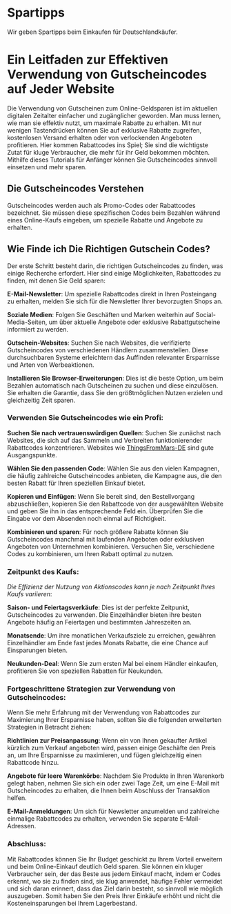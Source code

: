 # Spartipps
Wir geben Spartipps beim Einkaufen für Deutschlandkäufer.

<h1>Ein Leitfaden zur Effektiven Verwendung von Gutscheincodes auf Jeder Website</h1>
Die Verwendung von Gutscheinen zum Online-Geldsparen ist im aktuellen digitalen Zeitalter einfacher und zugänglicher geworden. Man muss lernen, wie man sie effektiv nutzt, um maximale Rabatte zu erhalten. Mit nur wenigen Tastendrücken können Sie auf exklusive Rabatte zugreifen, kostenlosen Versand erhalten oder von verlockenden Angeboten profitieren. Hier kommen Rabattcodes ins Spiel; Sie sind die wichtigste Zutat für kluge Verbraucher, die mehr für ihr Geld bekommen möchten. Mithilfe dieses Tutorials für Anfänger können Sie Gutscheincodes sinnvoll einsetzen und mehr sparen.

<h2>Die Gutscheincodes Verstehen</h2>
Gutscheincodes werden auch als Promo-Codes oder Rabattcodes bezeichnet. Sie müssen diese spezifischen Codes beim Bezahlen während eines Online-Kaufs eingeben, um spezielle Rabatte und Angebote zu erhalten.

<h2>Wie Finde ich Die Richtigen Gutschein Codes?</h2>

Der erste Schritt besteht darin, die richtigen Gutscheincodes zu finden, was einige Recherche erfordert. Hier sind einige Möglichkeiten, Rabattcodes zu finden, mit denen Sie Geld sparen:

**E-Mail-Newsletter**: Um spezielle Rabattcodes direkt in Ihren Posteingang zu erhalten, melden Sie sich für die Newsletter Ihrer bevorzugten Shops an.

**Soziale Medien**: Folgen Sie Geschäften und Marken weiterhin auf Social-Media-Seiten, um über aktuelle Angebote oder exklusive Rabattgutscheine informiert zu werden.

**Gutschein-Websites**: Suchen Sie nach Websites, die verifizierte Gutscheincodes von verschiedenen Händlern zusammenstellen. Diese durchsuchbaren Systeme erleichtern das Auffinden relevanter Ersparnisse und Arten von Werbeaktionen.

**Installieren Sie Browser-Erweiterungen**: Dies ist die beste Option, um beim Bezahlen automatisch nach Gutscheinen zu suchen und diese einzulösen. Sie erhalten die Garantie, dass Sie den größtmöglichen Nutzen erzielen und gleichzeitig Zeit sparen.

<h3>Verwenden Sie Gutscheincodes wie ein Profi:</h3>

**Suchen Sie nach vertrauenswürdigen Quellen**: Suchen Sie zunächst nach Websites, die sich auf das Sammeln und Verbreiten funktionierender Rabattcodes konzentrieren. Websites wie <a href="https://thingsfrommars.de/">ThingsFromMars-DE</a> sind gute Ausgangspunkte.

**Wählen Sie den passenden Code**: Wählen Sie aus den vielen Kampagnen, die häufig zahlreiche Gutscheincodes anbieten, die Kampagne aus, die den besten Rabatt für Ihren speziellen Einkauf bietet.

**Kopieren und Einfügen**: Wenn Sie bereit sind, den Bestellvorgang abzuschließen, kopieren Sie den Rabattcode von der ausgewählten Website und geben Sie ihn in das entsprechende Feld ein. Überprüfen Sie die Eingabe vor dem Absenden noch einmal auf Richtigkeit.

**Kombinieren und sparen**: Für noch größere Rabatte können Sie Gutscheincodes manchmal mit laufenden Angeboten oder exklusiven Angeboten von Unternehmen kombinieren. Versuchen Sie, verschiedene Codes zu kombinieren, um Ihren Rabatt optimal zu nutzen.

<h3>Zeitpunkt des Kaufs:</h3>

_Die Effizienz der Nutzung von Aktionscodes kann je nach Zeitpunkt Ihres Kaufs variieren_:

**Saison- und Feiertagsverkäufe**: Dies ist der perfekte Zeitpunkt, Gutscheincodes zu verwenden. Die Einzelhändler bieten ihre besten Angebote häufig an Feiertagen und bestimmten Jahreszeiten an.

**Monatsende**: Um ihre monatlichen Verkaufsziele zu erreichen, gewähren Einzelhändler am Ende fast jedes Monats Rabatte, die eine Chance auf Einsparungen bieten.

**Neukunden-Deal**: Wenn Sie zum ersten Mal bei einem Händler einkaufen, profitieren Sie von speziellen Rabatten für Neukunden.

<h3>Fortgeschrittene Strategien zur Verwendung von Gutscheincodes:</h3>

Wenn Sie mehr Erfahrung mit der Verwendung von Rabattcodes zur Maximierung Ihrer Ersparnisse haben, sollten Sie die folgenden erweiterten Strategien in Betracht ziehen:

**Richtlinien zur Preisanpassung**: Wenn ein von Ihnen gekaufter Artikel kürzlich zum Verkauf angeboten wird, passen einige Geschäfte den Preis an, um Ihre Ersparnisse zu maximieren, und fügen gleichzeitig einen Rabattcode hinzu.

**Angebote für leere Warenkörbe**: Nachdem Sie Produkte in Ihren Warenkorb gelegt haben, nehmen Sie sich ein oder zwei Tage Zeit, um eine E-Mail mit Gutscheincodes zu erhalten, die Ihnen beim Abschluss der Transaktion helfen.

**E-Mail-Anmeldungen**: Um sich für Newsletter anzumelden und zahlreiche einmalige Rabattcodes zu erhalten, verwenden Sie separate E-Mail-Adressen.

<h3>Abschluss:</h3>

Mit Rabattcodes können Sie Ihr Budget geschickt zu Ihrem Vorteil erweitern und beim Online-Einkauf deutlich Geld sparen. Sie können ein kluger Verbraucher sein, der das Beste aus jedem Einkauf macht, indem er Codes erkennt, wo sie zu finden sind, sie klug anwendet, häufige Fehler vermeidet und sich daran erinnert, dass das Ziel darin besteht, so sinnvoll wie möglich auszugeben. Somit haben Sie den Preis Ihrer Einkäufe erhöht und nicht die Kosteneinsparungen bei Ihrem Lagerbestand.
